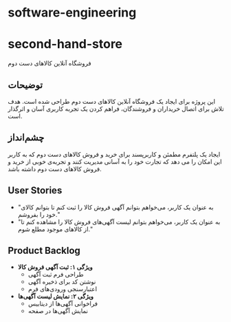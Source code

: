 # software-engineering
# second-hand-store
فروشگاه آنلاین کالاهای دست دوم  

## توضیحات  
این پروژه برای ایجاد یک فروشگاه آنلاین کالاهای دست دوم طراحی شده است. هدف تلاش برای اتصال خریداران و فروشندگان، فراهم کردن یک تجربه کاربری آسان و اثرگذار است.  
## چشم‌انداز  
ایجاد یک پلتفرم مطمئن و کاربرپسند برای خرید و فروش کالاهای دست دوم که به کاربر این امکان را می دهد که تجارت خود را به آسانی مدیریت کنند و تجربه‌ی خوبی از خرید و فروش کالاهای دست دوم داشته باشد.  

## User Stories  
- "به عنوان یک کاربر، می‌خواهم بتوانم آگهی فروش کالا را ثبت کنم تا بتوانم کالای خود را بفروشم."  
- "به عنوان یک کاربر، می‌خواهم بتوانم لیست آگهی‌های فروش کالا را مشاهده کنم تا از کالاهای موجود مطلع شوم."  

## Product Backlog  
- **ویژگی ۱: ثبت آگهی فروش کالا**
  - طراحی فرم ثبت آگهی  
  - نوشتن کد برای ذخیره آگهی  
  - اعتبارسنجی ورودی‌های فرم  
- **ویژگی ۲: نمایش لیست آگهی‌ها** 
  - فراخوانی آگهی‌ها از دیتابیس  
  - نمایش آگهی‌ها در صفحه  
